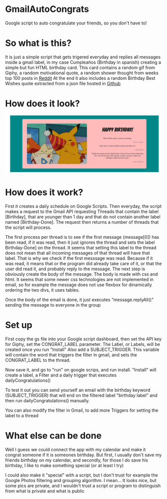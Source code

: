 # GmailAutoCongrats
Google script to auto congratulate your friends, so you don't have to!


<h1>So what is this?</h1>
It is just a simple script that gets trigered everyday and replies all messages inside a gmail label, in my case <it>Cumpleaños</it> (Birthday in spanish) creating a simple but fun HTML birthday card. This card contains a random gif from Giphy, a random motivational quote, a random shower thought from weeks top 100 posts in 
<a href="https://www.reddit.com/r/Showerthoughts/top/?t=week ">Reddit</a>
At the end it also includes a random Birthday Best Wishes quote extracted from a json file hosted in  <a href="https://github.com/itriplek/birthday-quotes-with-relationships/blob/master/birthday-quotes-with-relationship-formatted.json">Github</a>

<h1>How does it look?</h1>

<img src="https://github.com/lukilukeskywalker/GmailAutoCongrats/blob/main/pickachubirthday.png">


<h1>How does it work?</h1>
First it creates a daily schedule on Google Scripts. Then everyday, the script makes a request to the Gmail API requesting Threads that contain the label [Birthday], that are younger than 1 day and that do not contain another label named [Birthday-Done]. The request then returns a number of threads that the script will process. <p></p>
The first process per thread is to see if the first message (message[0]) has been read, if it was read, then it just ignores the thread and sets the label Birthday-Done] on the thread. It seems that setting this label to the thread does not mean that all incoming messages of that thread will have that label. That is why we check if the first messsage was read. Because if it was read, it means that or the program did already take care of it, or that the user did read it, and probably reply to the message. The next step is obviously create the body of the message. The body is made with css and html. It seems that some newer css technologies are not implemented in email, so for example the message does not use flexbox for dinamically ordering the two divs, it uses tables.
<p></p>Once the body of the email is done, it just executes "message.replyAll()" sending the message to everyone in the group



<h1>Set up</h1>
First copy the gs file into your Google script dashboard, then set the API key for Giphy, set the CONGRAT_LABEL parameter. The Label, or Labels, will be created once you run "Install" Also add a SUBJECT_TRIGGER. This variable will contain the word that triggers the filter in gmail, and sets the CONGRAT_LABEL to the thread.
<p></p>Now save it, and go to "run" on google scrips, and run install. "Install" will create a label, a Filter and a daily trigger that executes dailyCongratulations() 

<p></p> To test it out you can send yourself an email with the birthday keyword (SUBJECT_TRIGGER) that will end on the filtered label "birthday label" and then run dailyCongratulations() manually.

You can also modify the filter in Gmail, to add more Triggers for setting the label to a thread

<h1>What else can be done</h1>

Well I guess we could connect the app with my calendar and make it congrat someone if it is someones birthday. But first, I usually don't save my friends birthday on my calendar, and secondly, for those I do save his birthday, I like to make something special (or at least I try)
<p></p>I could also make it "special" with a script, but I don't trust for example the Google Photos filtering and grouping algorithm. I mean... It looks nice, but some pics are private, and I wouldn't trust a script or program to distinguish from what is private and what is public
